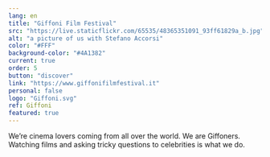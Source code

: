 ```yaml
---
lang: en
title: "Giffoni Film Festival"
src: "https://live.staticflickr.com/65535/48365351091_93ff61829a_b.jpg"
alt: "a picture of us with Stefano Accorsi"
color: "#FFF"
background-color: "#4A1382"
current: true
order: 5
button: "discover"
link: "https://www.giffonifilmfestival.it"
personal: false
logo: "Giffoni.svg"
ref: Giffoni
featured: true
---
```

We’re cinema lovers coming from all over the world. We are Giffoners. Watching films and asking tricky questions to celebrities is what we do.
